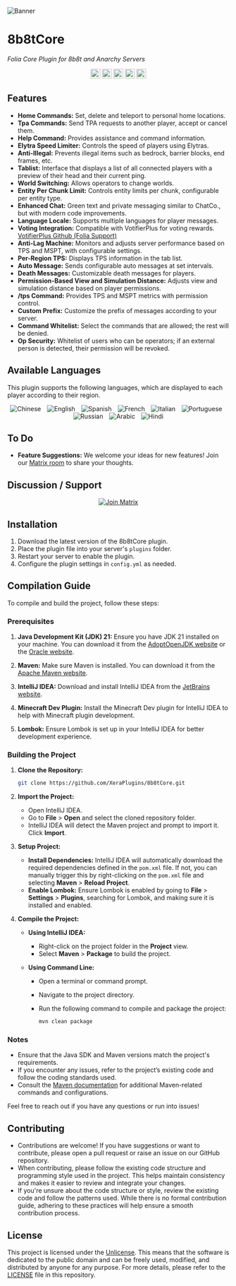 ![Banner](https://i.imgur.com/hwRDyes.jpeg)

# 8b8tCore
*Folia Core Plugin for 8b8t and Anarchy Servers*
<p align="center">
  <img src="https://img.shields.io/github/stars/XeraPlugins/8b8tCore.svg?style=for-the-badge&label=Stars&color=yellow" alt="Stars" height="22">
  <img src="https://img.shields.io/github/forks/XeraPlugins/8b8tCore.svg?style=for-the-badge&label=Forks&color=blue" alt="Forks" height="22">
  <img src="https://img.shields.io/github/commit-activity/m/XeraPlugins/8b8tCore.svg?style=for-the-badge&label=Commits&color=orange" alt="Commits" height="22">
  <img src="https://img.shields.io/github/contributors/XeraPlugins/8b8tCore.svg?style=for-the-badge&label=Contributors&color=lightgrey" alt="Contributors" height="22">
  <img src="https://img.shields.io/github/release/XeraPlugins/8b8tCore.svg?style=for-the-badge&label=Latest%20Release&color=blue" alt="Latest Release" height="22">
</p>

## Features

- **Home Commands:** Set, delete and teleport to personal home locations.
- **Tpa Commands:** Send TPA requests to another player, accept or cancel them.
- **Help Command:** Provides assistance and command information.
- **Elytra Speed Limiter:** Controls the speed of players using Elytras.
- **Anti-Illegal:** Prevents illegal items such as bedrock, barrier blocks, end frames, etc.
- **Tablist:** Interface that displays a list of all connected players with a preview of their head and their current ping.
- **World Switching:** Allows operators to change worlds.
- **Entity Per Chunk Limit:** Controls entity limits per chunk, configurable per entity type.
- **Enhanced Chat:** Green text and private messaging similar to ChatCo., but with modern code improvements.
- **Language Locale:** Supports multiple languages for player messages.
- **Voting Integration:** Compatible with VotifierPlus for voting rewards. [VotifierPlus Github (Folia Support)](https://github.com/BenCodez/VotifierPlus)
- **Anti-Lag Machine:** Monitors and adjusts server performance based on TPS and MSPT, with configurable settings.
- **Per-Region TPS:** Displays TPS information in the tab list.
- **Auto Message:** Sends configurable auto messages at set intervals.
- **Death Messages:** Customizable death messages for players.
- **Permission-Based View and Simulation Distance:** Adjusts view and simulation distance based on player permissions.
- **/tps Command:** Provides TPS and MSPT metrics with permission control.
- **Custom Prefix:** Customize the prefix of messages according to your server.
- **Command Whitelist:** Select the commands that are allowed; the rest will be denied.
- **Op Security:** Whitelist of users who can be operators; if an external person is detected, their permission will be revoked.

## Available Languages

This plugin supports the following languages, which are displayed to each player according to their region.

<p align="center">
  <img src="https://flagcdn.com/w40/cn.png" alt="Chinese" style="margin-right: 10px;">
  <img src="https://flagcdn.com/w40/gb.png" alt="English" style="margin-right: 10px;">
  <img src="https://flagcdn.com/w40/es.png" alt="Spanish" style="margin-right: 10px;">
  <img src="https://flagcdn.com/w40/fr.png" alt="French" style="margin-right: 10px;">
  <img src="https://flagcdn.com/w40/it.png" alt="Italian" style="margin-right: 10px;">
  <img src="https://flagcdn.com/w40/br.png" alt="Portuguese" style="margin-right: 10px;">
  <img src="https://flagcdn.com/w40/ru.png" alt="Russian" style="margin-right: 10px;">
  <img src="https://flagcdn.com/w40/sa.png" alt="Arabic" style="margin-right: 10px;">
  <img src="https://flagcdn.com/w40/in.png" alt="Hindi">
</p>

## To Do

- **Feature Suggestions:** We welcome your ideas for new features! Join our [Matrix room](https://matrix.to/#/#xera-general:matrix.xera.ca) to share your thoughts.

## Discussion / Support

<p align="center">
  <a href="https://matrix.to/#/#xera:matrix.xera.ca">
    <img src="https://img.shields.io/badge/Join_Matrix-7F8C8D?style=for-the-badge&logo=matrix&logoColor=white" alt="Join Matrix">
  </a>
</p>


## Installation

1. Download the latest version of the 8b8tCore plugin.
2. Place the plugin file into your server's `plugins` folder.
3. Restart your server to enable the plugin.
4. Configure the plugin settings in `config.yml` as needed.

## Compilation Guide

To compile and build the project, follow these steps:

### Prerequisites

1. **Java Development Kit (JDK) 21:** Ensure you have JDK 21 installed on your machine. You can download it from the [AdoptOpenJDK website](https://adoptium.net/) or the [Oracle website](https://www.oracle.com/java/technologies/javase/jdk21-archive-downloads.html).

2. **Maven:** Make sure Maven is installed. You can download it from the [Apache Maven website](https://maven.apache.org/download.cgi).

3. **IntelliJ IDEA:** Download and install IntelliJ IDEA from the [JetBrains website](https://www.jetbrains.com/idea/download/).

4. **Minecraft Dev Plugin:** Install the Minecraft Dev plugin for IntelliJ IDEA to help with Minecraft plugin development.

5. **Lombok:** Ensure Lombok is set up in your IntelliJ IDEA for better development experience.

### Building the Project

1. **Clone the Repository:**

   ```bash
   git clone https://github.com/XeraPlugins/8b8tCore.git
   ```
2. **Import the Project:**

    - Open IntelliJ IDEA.
    - Go to **File** > **Open** and select the cloned repository folder.
    - IntelliJ IDEA will detect the Maven project and prompt to import it. Click **Import**.

3. **Setup Project:**

    - **Install Dependencies:** IntelliJ IDEA will automatically download the required dependencies defined in the `pom.xml` file. If not, you can manually trigger this by right-clicking on the `pom.xml` file and selecting **Maven** > **Reload Project**.
    - **Enable Lombok:** Ensure Lombok is enabled by going to **File** > **Settings** > **Plugins**, searching for Lombok, and making sure it is installed and enabled.

4. **Compile the Project:**

    - **Using IntelliJ IDEA:**
        - Right-click on the project folder in the **Project** view.
        - Select **Maven** > **Package** to build the project.

    - **Using Command Line:**
        - Open a terminal or command prompt.
        - Navigate to the project directory.
        - Run the following command to compile and package the project:

          ```bash
          mvn clean package
          ```

### Notes

- Ensure that the Java SDK and Maven versions match the project's requirements.
- If you encounter any issues, refer to the project’s existing code and follow the coding standards used.
- Consult the [Maven documentation](https://maven.apache.org/guides/index.html) for additional Maven-related commands and configurations.

Feel free to reach out if you have any questions or run into issues!

## Contributing

- Contributions are welcome! If you have suggestions or want to contribute, please open a pull request or raise an issue on our GitHub repository.
- When contributing, please follow the existing code structure and programming style used in the project. This helps maintain consistency and makes it easier to review and integrate your changes.
- If you're unsure about the code structure or style, review the existing code and follow the patterns used. While there is no formal contribution guide, adhering to these practices will help ensure a smooth contribution process.

## License

This project is licensed under the [Unlicense](https://unlicense.org). This means that the software is dedicated to the public domain and can be freely used, modified, and distributed by anyone for any purpose. For more details, please refer to the [LICENSE](https://github.com/XeraPlugins/8b8tCore/blob/master/LICENSE) file in this repository.
